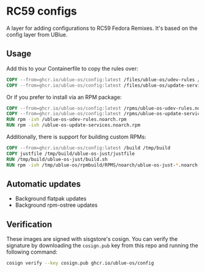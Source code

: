 # RC59 configs

A layer for adding configurations to RC59 Fedora Remixes. It's based on the
config layer from UBlue.

## Usage

Add this to your Containerfile to copy the rules over:

```Dockerfile
COPY --from=ghcr.io/ublue-os/config:latest /files/ublue-os/udev-rules /
COPY --from=ghcr.io/ublue-os/config:latest /files/ublue-os/update-services /
```

Or if you prefer to install via an RPM package:

```Dockerfile
COPY --from=ghcr.io/ublue-os/config:latest /rpms/ublue-os-udev-rules.noarch.rpm /
COPY --from=ghcr.io/ublue-os/config:latest /rpms/ublue-os-update-services.noarch.rpm /
RUN rpm -ivh /ublue-os-udev-rules.noarch.rpm
RUN rpm -ivh /ublue-os-update-services.noarch.rpm
```

Additionally, there is support for building custom RPMs:

```Dockerfile
COPY --from=ghcr.io/ublue-os/config:latest /build /tmp/build
COPY justfile /tmp/build/ublue-os-just/justfile
RUN /tmp/build/ublue-os-just/build.sh
RUN rpm -ivh /tmp/ublue-os/rpmbuild/RPMS/noarch/ublue-os-just-*.noarch.rpm
```

## Automatic updates

- Background flatpak updates
- Background rpm-ostree updates

## Verification

These images are signed with sisgstore's cosign. You can verify the signature by
downloading the `cosign.pub` key from this repo and running the following
command:

```sh
cosign verify --key cosign.pub ghcr.io/ublue-os/config
```
